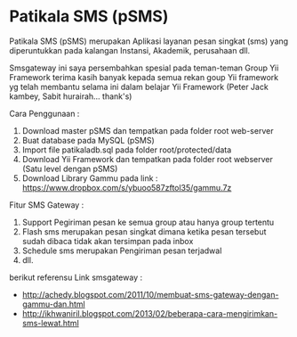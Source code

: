 Patikala SMS (pSMS)
====

Patikala SMS (pSMS) merupakan Aplikasi layanan pesan singkat (sms) yang diperuntukkan pada kalangan Instansi, Akademik, perusahaan dll.

Smsgateway ini saya persembahkan spesial pada teman-teman Group Yii Framework
terima kasih banyak kepada semua rekan goup Yii framework yg telah membantu selama ini dalam belajar Yii Framework
(Peter Jack kambey, Sabit hurairah... thank's)

Cara Penggunaan :
 1. Download master pSMS dan tempatkan pada folder root web-server
 2. Buat database pada MySQL (pSMS)
 3. Import file patikaladb.sql pada folder root/protected/data
 4. Download Yii Framework dan tempatkan pada folder root webserver (Satu level dengan pSMS)
 5. Download Library Gammu pada link : https://www.dropbox.com/s/ybuoo587zftol35/gammu.7z

Fitur SMS Gateway :
 1. Support Pegiriman pesan ke semua group atau hanya group tertentu
 2. Flash sms merupakan pesan singkat dimana ketika pesan tersebut sudah dibaca tidak akan tersimpan pada inbox 
 3. Schedule sms merupakan Pengiriman pesan terjadwal
 4. dll.

berikut referensu Link smsgateway :
  - http://achedy.blogspot.com/2011/10/membuat-sms-gateway-dengan-gammu-dan.html
  - http://ikhwaniril.blogspot.com/2013/02/beberapa-cara-mengirimkan-sms-lewat.html
  




